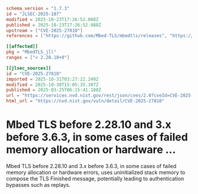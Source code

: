 ```toml
schema_version = "1.7.3"
id = "JLSEC-2025-187"
modified = 2025-10-23T17:26:52.088Z
published = 2025-10-23T17:26:52.088Z
upstream = ["CVE-2025-27810"]
references = ["https://github.com/Mbed-TLS/mbedtls/releases", "https://mbed-tls.readthedocs.io/en/latest/security-advisories/mbedtls-security-advisory-2025-03-2/"]

[[affected]]
pkg = "MbedTLS_jll"
ranges = ["< 2.28.10+0"]

[[jlsec_sources]]
id = "CVE-2025-27810"
imported = 2025-10-31T03:27:22.249Z
modified = 2025-10-30T15:05:35.307Z
published = 2025-03-25T06:15:41.180Z
url = "https://services.nvd.nist.gov/rest/json/cves/2.0?cveId=CVE-2025-27810"
html_url = "https://nvd.nist.gov/vuln/detail/CVE-2025-27810"
```

# Mbed TLS before 2.28.10 and 3.x before 3.6.3, in some cases of failed memory allocation or hardware ...

Mbed TLS before 2.28.10 and 3.x before 3.6.3, in some cases of failed memory allocation or hardware errors, uses uninitialized stack memory to compose the TLS Finished message, potentially leading to authentication bypasses such as replays.

